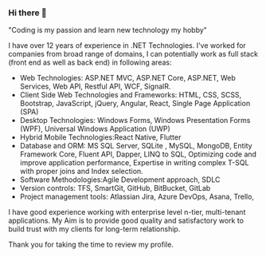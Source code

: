 ### Hi there 👋

<!--
**gauravmalviya/gauravmalviya** is a ✨ _special_ ✨ repository because its `README.md` (this file) appears on your GitHub profile.

Here are some ideas to get you started:

- 🔭 I’m currently working on ...
- 🌱 I’m currently learning ...
- 👯 I’m looking to collaborate on ...
- 🤔 I’m looking for help with ...
- 💬 Ask me about ...
- 📫 How to reach me: ...
- 😄 Pronouns: ...
- ⚡ Fun fact: ...
-->

"Coding is my passion and learn new technology my hobby"

I have over 12 years of experience in .NET Technologies. I've worked for companies from broad range of domains, I can potentially work as full stack (front end as well as back end) in following areas:

- Web Technologies: ASP.NET MVC, ASP.NET Core, ASP.NET, Web Services, Web API, Restful API, WCF, SignalR.
- Client Side Web Technologies and Frameworks: HTML, CSS, SCSS, Bootstrap, JavaScript, jQuery, Angular, React, Single Page Application (SPA)
- Desktop Technologies: Windows Forms, Windows Presentation Forms (WPF), Universal Windows Application (UWP)
- Hybrid Mobile Technologies:React Native, Flutter
- Database and ORM: MS SQL Server, SQLite , MySQL, MongoDB, Entity Framework Core, Fluent API, Dapper, LINQ to SQL, Optimizing code and improve application performance, Expertise in writing complex T-SQL with proper joins and Index selection.
- Software Methodologies:Agile Development approach, SDLC
- Version controls: TFS, SmartGit, GitHub, BitBucket, GitLab
- Project management tools: Atlassian Jira, Azure DevOps, Asana, Trello,

I have good experience working with enterprise level n-tier, multi-tenant applications.
My Aim is to provide good quality and satisfactory work to build trust with my clients for
long-term relationship.

Thank you for taking the time to review my profile.
